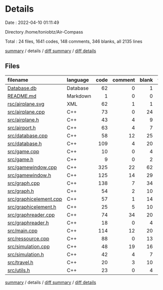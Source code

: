 # Details

Date : 2022-04-10 01:11:49

Directory /home/toniobtz/Air-Compass

Total : 24 files,  1641 codes, 148 comments, 346 blanks, all 2135 lines

[summary](results.md) / details / [diff summary](diff.md) / [diff details](diff-details.md)

## Files
| filename | language | code | comment | blank | total |
| :--- | :--- | ---: | ---: | ---: | ---: |
| [Database.db](/Database.db) | Database | 62 | 0 | 1 | 63 |
| [README.md](/README.md) | Markdown | 1 | 0 | 0 | 1 |
| [rsc/airplane.svg](/rsc/airplane.svg) | XML | 62 | 1 | 1 | 64 |
| [src/airplane.cpp](/src/airplane.cpp) | C++ | 73 | 0 | 24 | 97 |
| [src/airplane.h](/src/airplane.h) | C++ | 43 | 4 | 9 | 56 |
| [src/airport.h](/src/airport.h) | C++ | 63 | 4 | 7 | 74 |
| [src/database.cpp](/src/database.cpp) | C++ | 58 | 12 | 25 | 95 |
| [src/database.h](/src/database.h) | C++ | 109 | 4 | 20 | 133 |
| [src/game.cpp](/src/game.cpp) | C++ | 10 | 0 | 4 | 14 |
| [src/game.h](/src/game.h) | C++ | 9 | 0 | 2 | 11 |
| [src/gamewindow.cpp](/src/gamewindow.cpp) | C++ | 325 | 22 | 62 | 409 |
| [src/gamewindow.h](/src/gamewindow.h) | C++ | 125 | 14 | 29 | 168 |
| [src/graph.cpp](/src/graph.cpp) | C++ | 138 | 7 | 34 | 179 |
| [src/graph.h](/src/graph.h) | C++ | 54 | 2 | 10 | 66 |
| [src/graphicelement.cpp](/src/graphicelement.cpp) | C++ | 57 | 1 | 14 | 72 |
| [src/graphicelement.h](/src/graphicelement.h) | C++ | 25 | 5 | 10 | 40 |
| [src/graphreader.cpp](/src/graphreader.cpp) | C++ | 74 | 34 | 20 | 128 |
| [src/graphreader.h](/src/graphreader.h) | C++ | 18 | 0 | 4 | 22 |
| [src/main.cpp](/src/main.cpp) | C++ | 114 | 12 | 20 | 146 |
| [src/ressource.cpp](/src/ressource.cpp) | C++ | 88 | 0 | 13 | 101 |
| [src/simulation.cpp](/src/simulation.cpp) | C++ | 48 | 19 | 16 | 83 |
| [src/simulation.h](/src/simulation.h) | C++ | 42 | 4 | 7 | 53 |
| [src/travel.h](/src/travel.h) | C++ | 20 | 3 | 10 | 33 |
| [src/utils.h](/src/utils.h) | C++ | 23 | 0 | 4 | 27 |

[summary](results.md) / details / [diff summary](diff.md) / [diff details](diff-details.md)